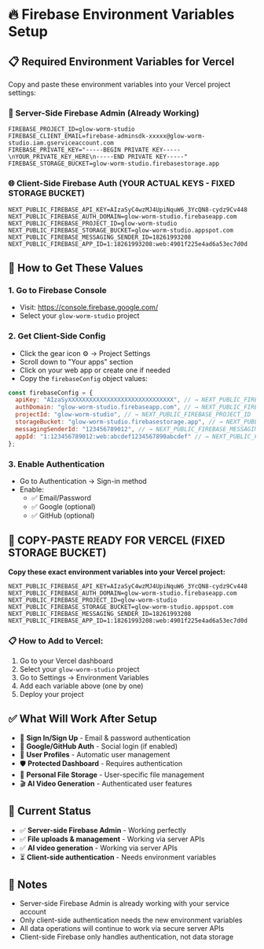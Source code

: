 # 🔥 Firebase Environment Variables Setup

## 📋 Required Environment Variables for Vercel

Copy and paste these environment variables into your Vercel project settings:

### 🔐 Server-Side Firebase Admin (Already Working)
```
FIREBASE_PROJECT_ID=glow-worm-studio
FIREBASE_CLIENT_EMAIL=firebase-adminsdk-xxxxx@glow-worm-studio.iam.gserviceaccount.com
FIREBASE_PRIVATE_KEY="-----BEGIN PRIVATE KEY-----\nYOUR_PRIVATE_KEY_HERE\n-----END PRIVATE KEY-----"
FIREBASE_STORAGE_BUCKET=glow-worm-studio.firebasestorage.app
```

### 🌐 Client-Side Firebase Auth (YOUR ACTUAL KEYS - FIXED STORAGE BUCKET)
```
NEXT_PUBLIC_FIREBASE_API_KEY=AIzaSyC4wzMJ4UpiNquW6_3YcQN8-cydz9Cv448
NEXT_PUBLIC_FIREBASE_AUTH_DOMAIN=glow-worm-studio.firebaseapp.com
NEXT_PUBLIC_FIREBASE_PROJECT_ID=glow-worm-studio
NEXT_PUBLIC_FIREBASE_STORAGE_BUCKET=glow-worm-studio.appspot.com
NEXT_PUBLIC_FIREBASE_MESSAGING_SENDER_ID=18261993208
NEXT_PUBLIC_FIREBASE_APP_ID=1:18261993208:web:4901f225e4ad6a53ec7d0d
```

## 🎯 How to Get These Values

### 1. Go to Firebase Console
- Visit: https://console.firebase.google.com/
- Select your `glow-worm-studio` project

### 2. Get Client-Side Config
- Click the gear icon ⚙️ → Project Settings
- Scroll down to "Your apps" section
- Click on your web app or create one if needed
- Copy the `firebaseConfig` object values:

```javascript
const firebaseConfig = {
  apiKey: "AIzaSyXXXXXXXXXXXXXXXXXXXXXXXXXXXXXX", // → NEXT_PUBLIC_FIREBASE_API_KEY
  authDomain: "glow-worm-studio.firebaseapp.com", // → NEXT_PUBLIC_FIREBASE_AUTH_DOMAIN
  projectId: "glow-worm-studio", // → NEXT_PUBLIC_FIREBASE_PROJECT_ID
  storageBucket: "glow-worm-studio.firebasestorage.app", // → NEXT_PUBLIC_FIREBASE_STORAGE_BUCKET
  messagingSenderId: "123456789012", // → NEXT_PUBLIC_FIREBASE_MESSAGING_SENDER_ID
  appId: "1:123456789012:web:abcdef1234567890abcdef" // → NEXT_PUBLIC_FIREBASE_APP_ID
};
```

### 3. Enable Authentication
- Go to Authentication → Sign-in method
- Enable:
  - ✅ Email/Password
  - ✅ Google (optional)
  - ✅ GitHub (optional)

## 🚀 COPY-PASTE READY FOR VERCEL (FIXED STORAGE BUCKET)

**Copy these exact environment variables into your Vercel project:**

```
NEXT_PUBLIC_FIREBASE_API_KEY=AIzaSyC4wzMJ4UpiNquW6_3YcQN8-cydz9Cv448
NEXT_PUBLIC_FIREBASE_AUTH_DOMAIN=glow-worm-studio.firebaseapp.com
NEXT_PUBLIC_FIREBASE_PROJECT_ID=glow-worm-studio
NEXT_PUBLIC_FIREBASE_STORAGE_BUCKET=glow-worm-studio.appspot.com
NEXT_PUBLIC_FIREBASE_MESSAGING_SENDER_ID=18261993208
NEXT_PUBLIC_FIREBASE_APP_ID=1:18261993208:web:4901f225e4ad6a53ec7d0d
```

### 📋 How to Add to Vercel:
1. Go to your Vercel dashboard
2. Select your `glow-worm-studio` project
3. Go to Settings → Environment Variables
4. Add each variable above (one by one)
5. Deploy your project

## ✅ What Will Work After Setup

- 🔐 **Sign In/Sign Up** - Email & password authentication
- 🔑 **Google/GitHub Auth** - Social login (if enabled)
- 👤 **User Profiles** - Automatic user management
- 🛡️ **Protected Dashboard** - Requires authentication
- 📁 **Personal File Storage** - User-specific file management
- 🎬 **AI Video Generation** - Authenticated user features

## 🔧 Current Status

- ✅ **Server-side Firebase Admin** - Working perfectly
- ✅ **File uploads & management** - Working via server APIs
- ✅ **AI video generation** - Working via server APIs
- ⏳ **Client-side authentication** - Needs environment variables

## 📝 Notes

- Server-side Firebase Admin is already working with your service account
- Only client-side authentication needs the new environment variables
- All data operations will continue to work via secure server APIs
- Client-side Firebase only handles authentication, not data storage
